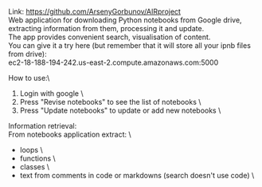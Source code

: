 Link: https://github.com/ArsenyGorbunov/AIRproject \
Web application for downloading Python notebooks from Google drive,
extracting information from them, processing it and update. \
The app provides convenient search, visualisation of content. \
You can give it a try here (but remember that it will store all your ipnb files from drive):  
ec2-18-188-194-242.us-east-2.compute.amazonaws.com:5000 


How to use:\
1) Login with google \
2) Press "Revise notebooks" to see the list of notebooks \
3) Press "Update notebooks" to update or add new notebooks \

Information retrieval: \
From notebooks application extract: \
- loops \
- functions \
- classes \
- text from comments in code or markdowns (search doesn't use code) \
